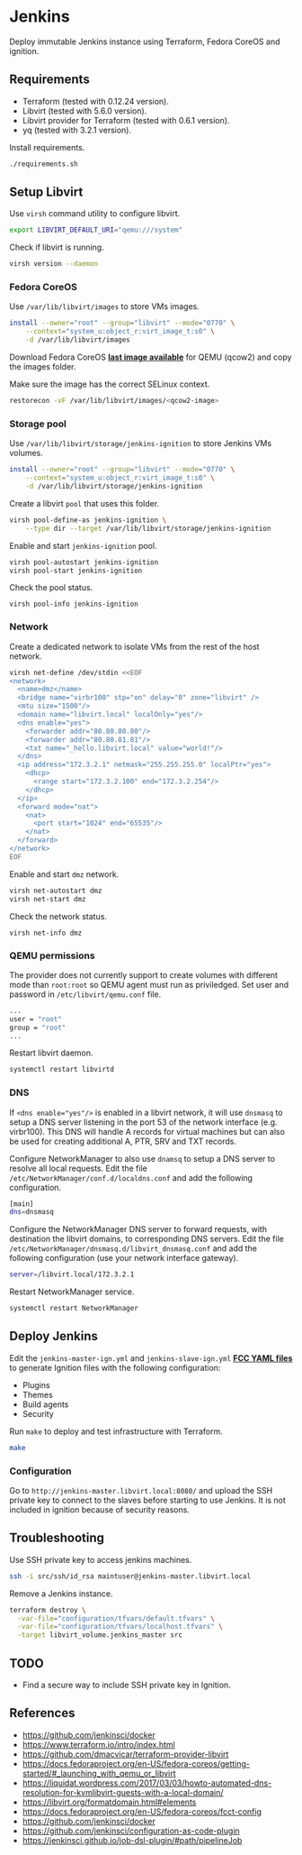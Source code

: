 # Jenkins

Deploy immutable Jenkins instance using Terraform, Fedora CoreOS and ignition.

## Requirements

- Terraform (tested with 0.12.24 version).
- Libvirt (tested with 5.6.0 version).
- Libvirt provider for Terraform (tested with 0.6.1 version).
- yq (tested with 3.2.1 version).

Install requirements.

```bash
./requirements.sh
```

## Setup Libvirt

Use `virsh` command utility to configure libvirt.

```bash
export LIBVIRT_DEFAULT_URI="qemu:///system"
```

Check if libvirt is running.

```bash
virsh version --daemon
```

### Fedora CoreOS

Use `/var/lib/libvirt/images` to store VMs images.

```bash
install --owner="root" --group="libvirt" --mode="0770" \
    --context="system_u:object_r:virt_image_t:s0" \
    -d /var/lib/libvirt/images
```

Download Fedora CoreOS **[last image available](https://getfedora.org/coreos/download?tab=metal_virtualized&stream=stable)** for QEMU (qcow2) and copy the images folder.

Make sure the image has the correct SELinux context.

```bash
restorecon -vF /var/lib/libvirt/images/<qcow2-image>
```

### Storage pool

Use `/var/lib/libvirt/storage/jenkins-ignition` to store Jenkins VMs volumes.

```bash
install --owner="root" --group="libvirt" --mode="0770" \
    --context="system_u:object_r:virt_image_t:s0" \
    -d /var/lib/libvirt/storage/jenkins-ignition
```

Create a libvirt `pool` that uses this folder.

```bash
virsh pool-define-as jenkins-ignition \
    --type dir --target /var/lib/libvirt/storage/jenkins-ignition
```

Enable and start `jenkins-ignition` pool.

```bash
virsh pool-autostart jenkins-ignition
virsh pool-start jenkins-ignition
```

Check the pool status.

```
virsh pool-info jenkins-ignition
```

### Network

Create a dedicated network to isolate VMs from the rest of the host network.

```bash
virsh net-define /dev/stdin <<EOF
<network>
  <name>dmz</name>
  <bridge name="virbr100" stp="on" delay="0" zone="libvirt" />
  <mtu size="1500"/>
  <domain name="libvirt.local" localOnly="yes"/>
  <dns enable="yes">
    <forwarder addr="80.80.80.80"/>
    <forwarder addr="80.80.81.81"/>
    <txt name="_hello.libvirt.local" value="world!"/>
  </dns>
  <ip address="172.3.2.1" netmask="255.255.255.0" localPtr="yes">
    <dhcp>
      <range start="172.3.2.100" end="172.3.2.254"/>
    </dhcp>
  </ip>
  <forward mode="nat">
    <nat>
      <port start="1024" end="65535"/>
    </nat>
  </forward>
</network>
EOF
```

Enable and start `dmz` network.

```bash
virsh net-autostart dmz
virsh net-start dmz
```

Check the network status.

```
virsh net-info dmz
```

### QEMU permissions

The provider does not currently support to create volumes with different mode than `root:root` so QEMU agent must run as priviledged. Set user and password in `/etc/libvirt/qemu.conf` file.

```bash
...
user = "root"
group = "root"
...
```

Restart libvirt daemon.

```bash
systemctl restart libvirtd
```

### DNS

If `<dns enable="yes"/>` is enabled in a libvirt network, it will use `dnsmasq` to setup a DNS server listening in the port 53 of the network interface (e.g. virbr100). This DNS will handle A records for virtual machines but can also be used for creating additional A, PTR, SRV and TXT records.

Configure NetworkManager to also use `dnamsq` to setup a DNS server to resolve all local requests. Edit the file `/etc/NetworkManager/conf.d/localdns.conf` and add the following configuration.

```bash
[main]
dns=dnsmasq
```

Configure the NetworkManager DNS server to forward requests, with destination the libvirt domains, to corresponding DNS servers. Edit the file `/etc/NetworkManager/dnsmasq.d/libvirt_dnsmasq.conf` and add the following configuration (use your network interface gateway).

```bash
server=/libvirt.local/172.3.2.1
```

Restart NetworkManager service.

```bash
systemctl restart NetworkManager
```

## Deploy Jenkins

Edit the `jenkins-master-ign.yml` and `jenkins-slave-ign.yml` **[FCC YAML files](https://docs.fedoraproject.org/en-US/fedora-coreos/fcct-config/)** to generate Ignition files with the following configuration:

- Plugins
- Themes
- Build agents
- Security

Run `make` to deploy and test infrastructure with Terraform.

```bash
make
```

### Configuration

Go to `http://jenkins-master.libvirt.local:8080/` and upload the SSH private key to connect to the slaves before starting to use Jenkins. It is not included in ignition because of security reasons.

## Troubleshooting

Use SSH private key to access jenkins machines.

```bash
ssh -i src/ssh/id_rsa maintuser@jenkins-master.libvirt.local
```

Remove a Jenkins instance.

```bash
terraform destroy \
  -var-file="configuration/tfvars/default.tfvars" \
  -var-file="configuration/tfvars/localhost.tfvars" \
  -target libvirt_volume.jenkins_master src
```

## TODO

- Find a secure way to include SSH private key in Ignition.

## References

- https://github.com/jenkinsci/docker
- https://www.terraform.io/intro/index.html
- https://github.com/dmacvicar/terraform-provider-libvirt
- https://docs.fedoraproject.org/en-US/fedora-coreos/getting-started/#_launching_with_qemu_or_libvirt
- https://liquidat.wordpress.com/2017/03/03/howto-automated-dns-resolution-for-kvmlibvirt-guests-with-a-local-domain/
- https://libvirt.org/formatdomain.html#elements
- https://docs.fedoraproject.org/en-US/fedora-coreos/fcct-config
- https://github.com/jenkinsci/docker
- https://github.com/jenkinsci/configuration-as-code-plugin
- https://jenkinsci.github.io/job-dsl-plugin/#path/pipelineJob